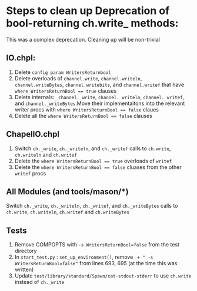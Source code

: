 # Steps to clean up Deprecation of bool-returning ch.write_ methods:

This was a complex deprecation. Cleaning up will be non-trivial

IO.chpl:
---

1. Delete `config param WritersReturnbool`
2. Delete overloads of `channel.write`, `channel.writeln`, `channel.writeBytes`, `channel.writebits`, and `channel.writef` that have `where WritersReturnBool == true` clauses
3. Delete internals: `_channel._write`, `channel._writeln`, `channel._writef`, and `channel._writeBytes`.Move their implementaitons into the relevant writer procs with `where WritersReturnBool == false` claues
4. Delete all the `where WritersReturnBool == false` clauses


ChapelIO.chpl
---

1. Switch `ch._write`, `ch._writeln`, and `ch._writef` calls to `ch.write`, `ch.writeln` and `ch.writef`
2. Delete the `where WritersReturnBool == true` overloads of `writef`
3. Delete the `where WritersReturnBool == false` cluases from the other `writef` procs


All Modules (and tools/mason/*)
---

Switch `ch._write`, `ch._writeln`, `ch._writef`, and `ch._writeBytes` calls to `ch.write`, `ch.writeln`, `ch.writef` and `ch.writeBytes`


Tests
---

1. Remove COMPOPTS with `-s WritersReturnBool=false` from the test directory 
2. In `start_test.py` : `set_up_environment()`, remove ` + " -s WritersReturnBool=false"` from lines 693, 695 (at the time this was written)
3. Update `test/library/standard/Spawn/cat-stdout-stderr` to use `ch.write` instead of `ch._write`
